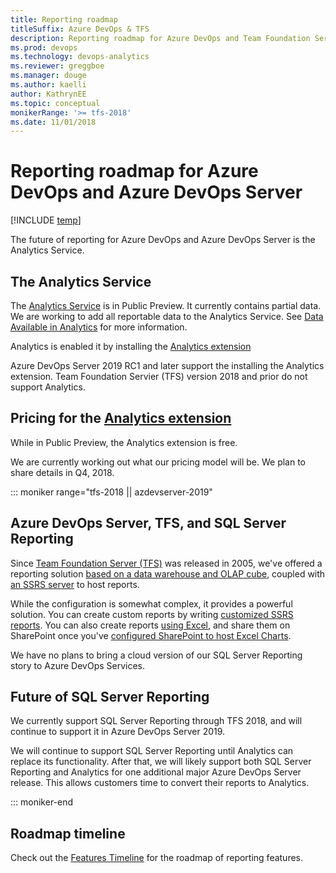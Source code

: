 ```yaml
---
title: Reporting roadmap
titleSuffix: Azure DevOps & TFS 
description: Reporting roadmap for Azure DevOps and Team Foundation Server (TFS) 
ms.prod: devops
ms.technology: devops-analytics
ms.reviewer: greggboe
ms.manager: douge
ms.author: kaelli
author: KathrynEE
ms.topic: conceptual
monikerRange: '>= tfs-2018'
ms.date: 11/01/2018
---
```


# Reporting roadmap for Azure DevOps and Azure DevOps Server

[!INCLUDE [temp](../../_shared/version-azure-devops.md)]

The future of reporting for Azure DevOps and Azure DevOps Server is the Analytics Service. 

## The Analytics Service
The [Analytics Service](what-is-analytics.md) is in Public Preview. It currently contains partial data.   We are working to add all reportable data to the Analytics Service. See [Data Available in Analytics](./data-available-in-analytics.md) for more information.

Analytics is enabled it by installing the [Analytics extension](../analytics/analytics-extension.md)

Azure DevOps Server 2019 RC1 and later support the installing the Analytics extension. Team Foundation Servier (TFS) version 2018 and prior do not support Analytics. 

## Pricing for the [Analytics extension](../analytics/analytics-extension.md)
While in Public Preview, the Analytics extension is free.

We are currently working out what our pricing model will be. We plan to share details in Q4, 2018.

::: moniker range="tfs-2018 || azdevserver-2019"  

## Azure DevOps Server, TFS, and SQL Server Reporting

Since [Team Foundation Server (TFS)](https://visualstudio.microsoft.com/tfs/) was released in 2005, we've offered a reporting solution [based on a data warehouse and OLAP cube](../sql-reports/index.md), coupled with [an SSRS server](../sql-reports/create-and-manage-reporting-services-reports.md?toc=../sql-reports/toc.json&bc=../sql-reports/breadcrumb/toc.json) to host reports.

<!--- ![TFS Data warehouse architecture conceptual diagram](../sql-reports/_img/tfs_datawarearch_r.png)  -->

While the configuration is somewhat complex, it provides a powerful solution. You can create custom reports by writing [customized SSRS reports](../sql-reports/create-and-manage-reporting-services-reports.md?toc=/azure/devops/report/sql-reports/toc.json&bc=/azure/devops/report/sql-reports/breadcrumb/to]c.json). You can also create reports [using Excel](../excel/create-status-and-trend-excel-reports.md?toc=/azure/devops/report/sql-reports/toc.json&bc=/azure/devops/report/sql-reports/breadcrumb/toc.json), and share them on SharePoint once you've [configured SharePoint to host Excel Charts](../sharepoint-dashboards/configure-sharepoint-tfs-2017-earlier.md).

We have no plans to bring a cloud version of our SQL Server Reporting story to Azure DevOps Services.

## Future of SQL Server Reporting

We currently support SQL Server Reporting through TFS 2018, and will continue to support it in Azure DevOps Server 2019.  

We will continue to support SQL Server Reporting until Analytics can replace its functionality. After that, we will likely support both SQL Server Reporting and Analytics for one additional major Azure DevOps Server release. This allows customers time to convert their reports to Analytics.

::: moniker-end  

## Roadmap timeline

Check out the [Features Timeline](/azure/devops/release-notes/) for the roadmap of reporting features.
